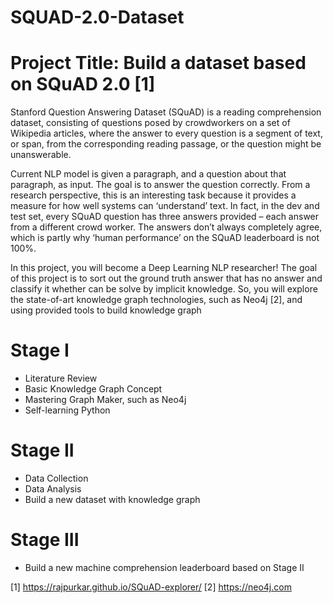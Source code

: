 # SQUAD-2.0-Dataset

# Project Title: Build a dataset based on SQuAD 2.0 [1]

Stanford Question Answering Dataset (SQuAD) is a reading comprehension dataset, consisting of questions posed by crowdworkers on a set of Wikipedia articles, where the answer to every question is a segment of text, or span, from the corresponding reading passage, or the question might be unanswerable.

Current NLP model is given a paragraph, and a question about that paragraph, as input. The goal is to answer the question correctly. From a research perspective, this is an interesting task because it provides a measure for how well systems can ‘understand’ text. In fact, in the dev and test set, every SQuAD question has three answers provided – each answer from a different crowd worker. The answers don’t always completely agree, which is partly why ‘human performance’ on the SQuAD leaderboard is not 100%. 

In this project, you will become a Deep Learning NLP researcher!  The goal of this project is to sort out the ground truth answer that has no answer and classify it whether can be solve by implicit knowledge. So, you will explore the state-of-art knowledge graph technologies, such as Neo4j [2], and using provided tools to build knowledge graph

# Stage I

  - Literature Review
  - Basic Knowledge Graph Concept
  - Mastering Graph Maker, such as Neo4j
  - Self-learning Python
  
# Stage II

  - Data Collection
  - Data Analysis
  - Build a new dataset with knowledge graph
  
# Stage III

  - Build a new machine comprehension leaderboard based on Stage II

[1] https://rajpurkar.github.io/SQuAD-explorer/
[2] https://neo4j.com
